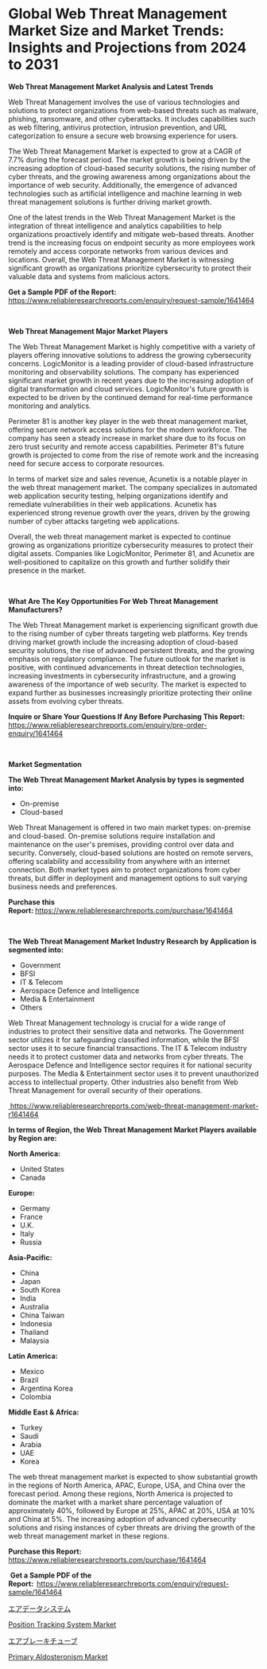 <p><h1>Global Web Threat Management Market Size and Market Trends: Insights and Projections from 2024 to 2031</h1></p><p><strong>Web Threat Management Market Analysis and Latest Trends</strong></p>
<p><p>Web Threat Management involves the use of various technologies and solutions to protect organizations from web-based threats such as malware, phishing, ransomware, and other cyberattacks. It includes capabilities such as web filtering, antivirus protection, intrusion prevention, and URL categorization to ensure a secure web browsing experience for users.</p><p>The Web Threat Management Market is expected to grow at a CAGR of 7.7% during the forecast period. The market growth is being driven by the increasing adoption of cloud-based security solutions, the rising number of cyber threats, and the growing awareness among organizations about the importance of web security. Additionally, the emergence of advanced technologies such as artificial intelligence and machine learning in web threat management solutions is further driving market growth.</p><p>One of the latest trends in the Web Threat Management Market is the integration of threat intelligence and analytics capabilities to help organizations proactively identify and mitigate web-based threats. Another trend is the increasing focus on endpoint security as more employees work remotely and access corporate networks from various devices and locations. Overall, the Web Threat Management Market is witnessing significant growth as organizations prioritize cybersecurity to protect their valuable data and systems from malicious actors.</p></p>
<p><strong>Get a Sample PDF of the Report:&nbsp;</strong> <a href="https://www.reliableresearchreports.com/enquiry/request-sample/1641464">https://www.reliableresearchreports.com/enquiry/request-sample/1641464</a></p>
<p>&nbsp;</p>
<p><strong>Web Threat Management Major Market Players</strong></p>
<p><p>The Web Threat Management Market is highly competitive with a variety of players offering innovative solutions to address the growing cybersecurity concerns. LogicMonitor is a leading provider of cloud-based infrastructure monitoring and observability solutions. The company has experienced significant market growth in recent years due to the increasing adoption of digital transformation and cloud services. LogicMonitor's future growth is expected to be driven by the continued demand for real-time performance monitoring and analytics.</p><p>Perimeter 81 is another key player in the web threat management market, offering secure network access solutions for the modern workforce. The company has seen a steady increase in market share due to its focus on zero trust security and remote access capabilities. Perimeter 81's future growth is projected to come from the rise of remote work and the increasing need for secure access to corporate resources.</p><p>In terms of market size and sales revenue, Acunetix is a notable player in the web threat management market. The company specializes in automated web application security testing, helping organizations identify and remediate vulnerabilities in their web applications. Acunetix has experienced strong revenue growth over the years, driven by the growing number of cyber attacks targeting web applications.</p><p>Overall, the web threat management market is expected to continue growing as organizations prioritize cybersecurity measures to protect their digital assets. Companies like LogicMonitor, Perimeter 81, and Acunetix are well-positioned to capitalize on this growth and further solidify their presence in the market.</p></p>
<p>&nbsp;</p>
<p><strong>What Are The Key Opportunities For Web Threat Management Manufacturers?</strong></p>
<p><p>The Web Threat Management market is experiencing significant growth due to the rising number of cyber threats targeting web platforms. Key trends driving market growth include the increasing adoption of cloud-based security solutions, the rise of advanced persistent threats, and the growing emphasis on regulatory compliance. The future outlook for the market is positive, with continued advancements in threat detection technologies, increasing investments in cybersecurity infrastructure, and a growing awareness of the importance of web security. The market is expected to expand further as businesses increasingly prioritize protecting their online assets from evolving cyber threats.</p></p>
<p><strong>Inquire or Share Your Questions If Any Before Purchasing This Report:</strong> <a href="https://www.reliableresearchreports.com/enquiry/pre-order-enquiry/1641464">https://www.reliableresearchreports.com/enquiry/pre-order-enquiry/1641464</a></p>
<p>&nbsp;</p>
<p><strong>Market Segmentation</strong></p>
<p><strong>The Web Threat Management Market Analysis by types is segmented into:</strong></p>
<p><ul><li>On-premise</li><li>Cloud-based</li></ul></p>
<p><p>Web Threat Management is offered in two main market types: on-premise and cloud-based. On-premise solutions require installation and maintenance on the user's premises, providing control over data and security. Conversely, cloud-based solutions are hosted on remote servers, offering scalability and accessibility from anywhere with an internet connection. Both market types aim to protect organizations from cyber threats, but differ in deployment and management options to suit varying business needs and preferences.</p></p>
<p><strong>Purchase this Report:&nbsp;</strong><a href="https://www.reliableresearchreports.com/purchase/1641464">https://www.reliableresearchreports.com/purchase/1641464</a></p>
<p>&nbsp;</p>
<p><strong>The Web Threat Management Market Industry Research by Application is segmented into:</strong></p>
<p><ul><li>Government</li><li>BFSI</li><li>IT & Telecom</li><li>Aerospace Defence and Intelligence</li><li>Media & Entertainment</li><li>Others</li></ul></p>
<p><p>Web Threat Management technology is crucial for a wide range of industries to protect their sensitive data and networks. The Government sector utilizes it for safeguarding classified information, while the BFSI sector uses it to secure financial transactions. The IT & Telecom industry needs it to protect customer data and networks from cyber threats. The Aerospace Defence and Intelligence sector requires it for national security purposes. The Media & Entertainment sector uses it to prevent unauthorized access to intellectual property. Other industries also benefit from Web Threat Management for overall security of their operations.</p></p>
<p><a href="https://www.reliableresearchreports.com/web-threat-management-market-r1641464">&nbsp;https://www.reliableresearchreports.com/web-threat-management-market-r1641464</a></p>
<p><strong>In terms of Region, the Web Threat Management Market Players available by Region are:</strong></p>
<p>
    <p> <strong> North America: </strong>
        <ul>
            <li>United States</li>
            <li>Canada</li>
        </ul>
        </p> 
    <p> <strong> Europe: </strong>
        <ul>
            <li>Germany</li>
            <li>France</li>
            <li>U.K.</li>
            <li>Italy</li>
            <li>Russia</li>
        </ul>
        </p> 
    <p> <strong> Asia-Pacific: </strong>
        <ul>
            <li>China</li>
            <li>Japan</li>
            <li>South Korea</li>
            <li>India</li>
            <li>Australia</li>
            <li>China Taiwan</li>
            <li>Indonesia</li>
            <li>Thailand</li>
            <li>Malaysia</li>
        </ul>
        </p> 
    <p> <strong> Latin America: </strong>
        <ul>
            <li>Mexico</li>
            <li>Brazil</li>
            <li>Argentina Korea</li>
            <li>Colombia</li>
        </ul>
        </p> 
    <p> <strong> Middle East & Africa: </strong>
        <ul>
            <li>Turkey</li>
            <li>Saudi</li>
            <li>Arabia</li>
            <li>UAE</li>
            <li>Korea</li>
        </ul>
    </p>
    </p>
<p><p>The web threat management market is expected to show substantial growth in the regions of North America, APAC, Europe, USA, and China over the forecast period. Among these regions, North America is projected to dominate the market with a market share percentage valuation of approximately 40%, followed by Europe at 25%, APAC at 20%, USA at 10% and China at 5%. The increasing adoption of advanced cybersecurity solutions and rising instances of cyber threats are driving the growth of the web threat management market in these regions.</p></p>
<p><strong>Purchase this Report: </strong><a href="https://www.reliableresearchreports.com/purchase/1641464">https://www.reliableresearchreports.com/purchase/1641464</a></p>
<p>&nbsp;<strong>Get a Sample PDF of the Report:&nbsp;&nbsp;</strong><a href="https://www.reliableresearchreports.com/enquiry/request-sample/1641464">https://www.reliableresearchreports.com/enquiry/request-sample/1641464</a></p>
<p><strong></strong></p>
<p><p><a href="https://github.com/reliezer65/Market-Research-Report-List-2/blob/main/2883126181386.md">エアデータシステム</a></p><p><a href="https://github.com/muhammadasraf467/Market-Research-Report-List-1/blob/main/position-tracking-system-market.md">Position Tracking System Market</a></p><p><a href="https://github.com/RodHoppe07/Market-Research-Report-List-2/blob/main/7120682181385.md">エアブレーキチューブ</a></p><p><a href="https://github.com/gikababa4/Market-Research-Report-List-1/blob/main/primary-aldosteronism-market.md">Primary Aldosteronism Market</a></p></p>